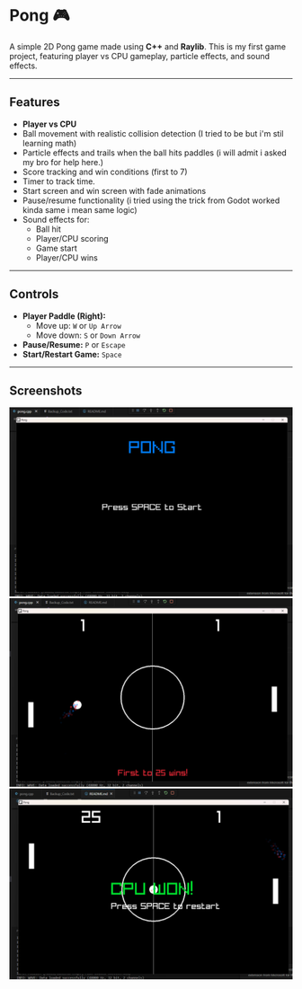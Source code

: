 # Pong 🎮

A simple 2D Pong game made using **C++** and **Raylib**. This is my first game project, featuring player vs CPU gameplay, particle effects, and sound effects.

---

## Features

- **Player vs CPU**  
- Ball movement with realistic collision detection  (I tried to be but i'm stil learning math)
- Particle effects and trails when the ball hits paddles  (i will admit i asked my bro for help here.)
- Score tracking and win conditions (first to 7)
- Timer to track time.
- Start screen and win screen with fade animations  
- Pause/resume functionality  (i tried using the trick from Godot worked kinda same i mean same logic)
- Sound effects for:  
  - Ball hit  
  - Player/CPU scoring  
  - Game start  
  - Player/CPU wins  

---

## Controls

- **Player Paddle (Right):**  
  - Move up: `W` or `Up Arrow`  
  - Move down: `S` or `Down Arrow`  
- **Pause/Resume:** `P` or `Escape`  
- **Start/Restart Game:** `Space`  

---

## Screenshots

![Start Screen](Screenshots/start.png)  
![Gameplay](Screenshots/gameplay.png)  
![Win Screen](Screenshots/win.png)  
